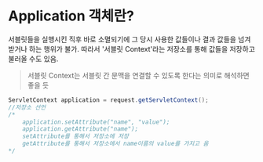 # Application 객체란?

서블릿들을 실행시킨 직후 바로 소멸되기에 그 당시 사용한 값들이나 결과 값들을 넘겨 받거나 하는 행위가 불가. 따라서 '서블릿 Context'라는 저장소를 통해 값들을 저장하고 불러올 수도 있음.

>서블릿 Context는 서블릿 간 문맥을 연결할 수 있도록 한다는 의미로 해석하면 좋을 듯

```java
ServletContext application = request.getServletContext();
//저장소 선언
/*
	application.setAttribute("name", "value");
	application.getAttribute("name");
	setAttribute를 통해서 저장소에 저장
	getAttribute를 통해서 저장소에서 name이름의 value를 가지고 옴
*/
```

